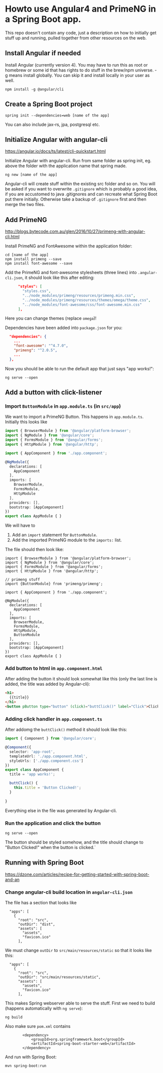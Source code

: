 # Howto use Angular4 and PrimeNG in a Spring Boot app.

This repo doesn't contain any code, just a description on how to initially get stuff up and running, pulled 
together from other resources on the web. 

## Install Angular if needed

Install Angular (currently version 4). You may have to run this as root or
homebrew or some id that has rights to do stuff in the brew/npm universe. -g
means install globally. You can skip it and install locally in your user as well.

```
npm install -g @angular/cli
```

## Create a Spring Boot project

```
spring init --dependencies=web [name of the app]
```
You can also include jax-rs, jpa, postgresql etc.

## Initialize Angular with angular-cli

https://angular.io/docs/ts/latest/cli-quickstart.html

Initialize Angular with angular-cli. Run from same folder as spring init, eg. above the folder
with the application name that spring made.

```
ng new [name of the app]
```
Angular-cli will create stuff within the existing src folder and so on.
You will be asked if you want to overwrite ```.gitignore``` which is probably
a good idea, if you are accustomed to java .gitignores and can recreate
what Spring Boot put there initially. Otherwise take a backup of ```.gitignore```
first and then merge the two files.

## Add PrimeNG

http://blogs.bytecode.com.au/glen/2016/10/27/primeng-with-angular-cli.html

Install PrimeNG and FontAwesome within the application folder:

```
cd [name of the app]
npm install primeng --save
npm install font-awesome --save
```

Add the PrimeNG and font-awesome stylesheets (three lines) into ```.angular-cli.json```, it should look like this after editing:

```json
      "styles": [
        "styles.css",
        "../node_modules/primeng/resources/primeng.min.css",
        "../node_modules/primeng/resources/themes/omega/theme.css",
        "../node_modules/font-awesome/css/font-awesome.min.css"
      ],
```

Here you can change themes (replace ```omega```)!

Dependencies have been added into ```package.json``` for you:

```json
  "dependencies": {
    ...
    "font-awesome": "^4.7.0",
    "primeng": "^2.0.5",
    ...
  },
```

Now you should be able to run the default app that just says "app works!":

```
ng serve --open
```

## Add a button with click-listener
### Import ```ButtonModule``` in  ```app.module.ts``` (in ```src/app```)
We want to import a PrimeNG Button. This happens in ``app.module.ts``. Initially this looks like

```typescript
import { BrowserModule } from '@angular/platform-browser';
import { NgModule } from '@angular/core';
import { FormsModule } from '@angular/forms';
import { HttpModule } from '@angular/http';

import { AppComponent } from './app.component';

@NgModule({
  declarations: [
    AppComponent
  ],
  imports: [
    BrowserModule,
    FormsModule,
    HttpModule
  ],
  providers: [],
  bootstrap: [AppComponent]
})
export class AppModule { }

```

We will have to 

1. Add an ```import``` statement for ```ButtonModule```.
1. Add the imported PrimeNG module to the ```imports:``` list.

The file should then look like:

```
import { BrowserModule } from '@angular/platform-browser';
import { NgModule } from '@angular/core';
import { FormsModule } from '@angular/forms';
import { HttpModule } from '@angular/http';

// primeng stuff
import {ButtonModule} from 'primeng/primeng';

import { AppComponent } from './app.component';

@NgModule({
  declarations: [
    AppComponent
  ],
  imports: [
    BrowserModule,
    FormsModule,
    HttpModule,
    ButtonModule
  ],
  providers: [],
  bootstrap: [AppComponent]
})
export class AppModule { }
```

### Add button to html in ```app.component.html```

After adding the button it should look somewhat like this (only the last line is added, the title was added by Angular-cli):

```html
<h1>
  {{title}}
</h1>
<button pButton type="button" (click)="buttClick()" label="Click">Clickus dickus</button>
```

### Adding click handler in ```app.component.ts```

After addomg the ```buttClick()``` method it should look like this:

```typescript
import { Component } from '@angular/core';

@Component({
  selector: 'app-root',
  templateUrl: './app.component.html',
  styleUrls: ['./app.component.css']
})
export class AppComponent {
  title = 'app works!';

  buttClick() {
    this.title = 'Button Clicked!';
  }
  
}
```

Everything else in the file was generated by Angular-cli.

### Run the application and click the button

```
ng serve --open
```

The button should be styled somehow, and the title should change to "Button Clicked!" when the button is clicked.`

## Running with Spring Boot

https://dzone.com/articles/recipe-for-getting-started-with-spring-boot-and-an

### Change angular-cli build location in ```angular-cli.json```

The file has a section that looks like

```
  "apps": [
    {
      "root": "src",
      "outDir": "dist",
      "assets": [
        "assets",
        "favicon.ico"
      ],
```

We must change ```outDir``` to ```src/main/resources/static``` so that it looks like this:

```
  "apps": [
    {
      "root": "src",
      "outDir": "src/main/resources/static",
      "assets": [
        "assets",
        "favicon.ico"
      ],
```

This makes Spring webserver able to serve the stuff. First we need to build (happens automatically with ```ng serve```):

```
ng build
```

Also make sure ```pom.xml``` contains

```
		<dependency>
			<groupId>org.springframework.boot</groupId>
			<artifactId>spring-boot-starter-web</artifactId>
		</dependency>
```

And run with Spring Boot:

```mvn spring-boot:run```



